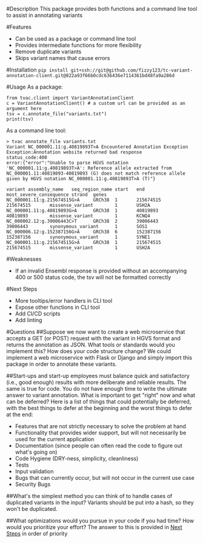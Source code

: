 #Description
This package provides both functions and a command line tool to assist in annotating variants

#Features
- Can be used as a package or command line tool
- Provides intermediate functions for more flexibility
- Remove duplicate variants
- Skips variant names that cause errors

#Installation
`pip install git+ssh://git@github.com/fizzy123/tc-variant-annotation-client.git@822a93f66b0cdc636436e7114361bd48fa9a286d`

#Usage
As a package:
```
from tvac.client import VariantAnnotationClient
c = VariantAnnotationClient() # a custom url can be provided as an argument here
tsv = c.annotate_file("variants.txt")
print(tsv)
```

As a command line tool:
```
> tvac annotate_file variants.txt
Variant NC_000001.11:g.40819893T>A Encountered Annotation Exception
Exception:Annotation website returned bad response
status_code:400
error:{"error":"Unable to parse HGVS notation 'NC_000001.11:g.40819893T>A': Reference allele extracted from NC_000001.11:40819893-40819893 (G) does not match reference allele given by HGVS notation NC_000001.11:g.40819893T>A (T)"}

variant assembly_name   seq_region_name start   end     most_severe_consequence strand  genes
NC_000001.11:g.215674515G>A     GRCh38  1       215674515       215674515       missense_variant        1       USH2A
NC_000001.11:g.40819893G>A      GRCh38  1       40819893        40819893        missense_variant        1       KCNQ4
NC_000002.12:g.39006443C>T      GRCh38  2       39006443        39006443        synonymous_variant      1       SOS1
NC_000006.12:g.152387156G>A     GRCh38  6       152387156       152387156       synonymous_variant      1       SYNE1
NC_000001.11:g.215674515G>A     GRCh38  1       215674515       215674515       missense_variant        1       USH2A
```

#Weaknesses
- If an invalid Ensembl response is provided without an accompanying 400 or 500 status code, the tsv will not be formatted correctly 

#Next Steps
- More tooltips/error handlers in CLI tool
- Expose other functions in CLI tool
- Add CI/CD scripts
- Add linting

#Questions
##Suppose we now want to create a web microservice that accepts a GET (or POST) request with the variant in HGVS format and returns the annotation as JSON. What tools or standards would you implement this? How does your code structure change?
We could implement a web microservice with Flask or Django and simply import this package in order to annotate these variants.

##Start-ups and start-up employees must balance quick and satisfactory (i.e., good enough) results with more deliberate and reliable results. The same is true for code. You do not have enough time to write the ultimate answer to variant annotation. What is important to get "right" now and what can be deferred?
Here is a list of things that could potentially be deferred, with the best things to defer at the beginning and the worst things to defer at the end:
- Features that are not strictly necessary to solve the problem at hand
- Functionality that provides wider support, but will not necessarily be used for the current application
- Documentation (since people can often read the code to figure out what's going on)
- Code Hygiene (DRY-ness, simplicity, cleanliness)
- Tests
- Input validation
- Bugs that can currently occur, but will not occur in the current use case
- Security Bugs

##What's the simplest method you can think of to handle cases of duplicated variants in the input?
Variants should be put into a hash, so they won't be duplicated.

##What optimizations would you pursue in your code if you had time? How would you prioritize your effort?
The answer to this is provided in [Next Steps](#next-steps) in order of priority
